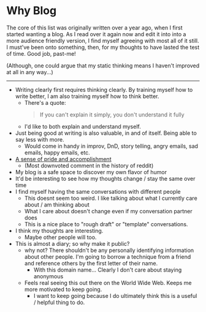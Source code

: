 # Why Blog

The core of this list was originally written over a year ago, when I first started wanting a blog. As I read over it again now and edit it into into a more audience friendly version, I find myself agreeing with most all of it still. I must've been onto something, then, for my thoughts to have lasted the test of time. Good job, past-me!

(Although, one could argue that my static thinking means I haven't improved at all in any way...)

***

* Writing clearly first requires thinking clearly. By training myself how to write better, I am also training myself how to think better.
    * There's a quote:
        > If you can't explain it simply, you don't understand it fully
    * I'd like to both explain and understand myself.
* Just being good at writing is also valuable, in and of itself. Being able to say less with more.
    * Would come in handy in improv, DnD, story telling, angry emails, sad emails, happy emails, etc.
* [A sense of pride and accomplishment](https://old.reddit.com/r/StarWarsBattlefront/comments/7cff0b/seriously_i_paid_80_to_have_vader_locked/dppum98/)
    * (Most downvoted comment in the history of reddit)
* My blog is a safe space to discover my own flavor of humor
* It'd be interesting to see how my thoughts change / stay the same over time
* I find myself having the same conversations with different people
    * This doesnt seem too weird. I like talking about what I currently care about / am thinking about
    * What I care about doesn't change even if my conversation partner does
    * This is a nice place to "rough draft" or "template" conversations.
* I think my thoughts are interesting.
    * Maybe other people will too.
* This is almost a diary; so why make it public?
    * why not? There shouldn't be any personally identifying information about other people. I'm going to borrow a technique from a friend and reference others by the first letter of their name.
        * With this domain name... Clearly I don't care about staying anonymous
    * Feels real seeing this out there on the World Wide Web. Keeps me more motivated to keep going.
        * I want to keep going because I do ultimately think this is a useful / helpful thing to do.
